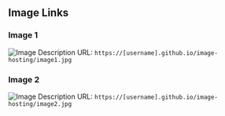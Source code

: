 ## Image Links

### Image 1
![Image Description](https://[username].github.io/image-hosting/image1.jpg)
URL: `https://[username].github.io/image-hosting/image1.jpg`

### Image 2
![Image Description](https://[username].github.io/image-hosting/image2.jpg)
URL: `https://[username].github.io/image-hosting/image2.jpg`
